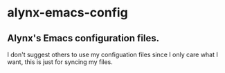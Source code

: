 alynx-emacs-config
==================

Alynx's Emacs configuration files.
----------------------------------

I don't suggest others to use my configuation files since I only care what I want, this is just for syncing my files.
